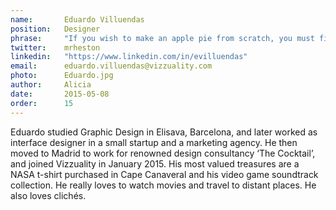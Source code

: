 ```yaml
---
name:       Eduardo Villuendas
position:   Designer
phrase:     "If you wish to make an apple pie from scratch, you must first invent the universe."
twitter:    mrheston
linkedin:   "https://www.linkedin.com/in/evilluendas"
email:      eduardo.villuendas@vizzuality.com
photo:      Eduardo.jpg
author:     Alicia
date:       2015-05-08
order: 		15
---
```


 Eduardo studied Graphic Design in Elisava, Barcelona, and later worked as interface designer in a small startup and a marketing agency. He then moved to Madrid to work for  renowned design consultancy ‘The Cocktail’, and joined Vizzuality in January 2015. His most valued treasures are a NASA t-shirt purchased in Cape Canaveral and his video game soundtrack collection. He really loves to watch movies and travel to distant places. He also loves clichés.

